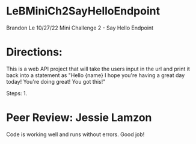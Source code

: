 # LeBMiniCh2SayHelloEndpoint

Brandon Le
10/27/22
Mini Challenge 2 - Say Hello Endpoint

# Directions:
This is a web API project that will take the users input in the url and print it back into a statement as "Hello {name} I hope you're having a great day today! You're doing great! You got this!"

Steps:
1. 

# Peer Review: Jessie Lamzon
Code is working well and runs without errors.  Good job!


